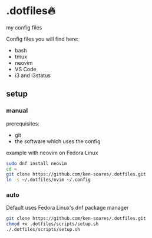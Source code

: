 <h1><b>.dotfiles🔥</b></h1>

my config files

Config files you will find here:

- bash
- tmux
- neovim
- VS Code
- i3 and i3status

## setup

### manual

prerequisites:

- git
- the software which uses the config

example with neovim on Fedora Linux

```bash
sudo dnf install neovim
cd ~
git clone https://github.com/ken-soares/.dotfiles.git
ln -s ~/.dotfiles/nvim ~/.config
```

### auto

Default uses Fedora Linux's dnf package manager

```bash
git clone https://github.com/ken-soares/.dotfiles.git
chmod +x .dotfiles/scripts/setup.sh
./.dotfiles/scripts/setup.sh
```
